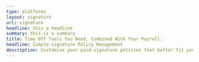 ```yaml
---
type: platforms
layout: signature
url: signature
headline: this a headline
summary: this is a summary
title: Time Off Tools You Need, Combined With Your Payroll.
headline: Simple signature Policy Management 
description: Customize your paid-signature policies that better fit your remote team. Either choose from the pre-packaged time off policies or create your own instantly.
---
```

